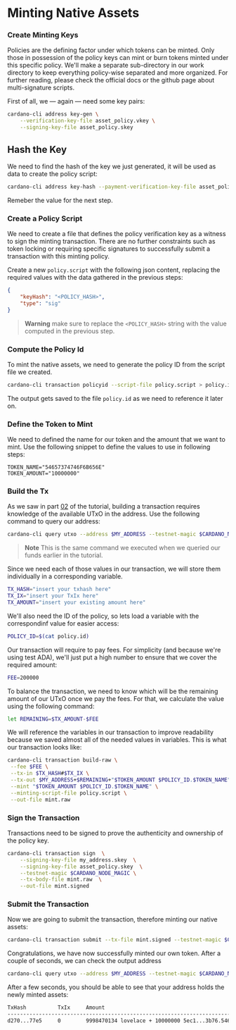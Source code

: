 # Minting Native Assets

### Create Minting Keys

Policies are the defining factor under which tokens can be minted. Only those in possession of the policy keys can mint or burn tokens minted under this specific policy. We'll make a separate sub-directory in our work directory to keep everything policy-wise separated and more organized. For further reading, please check the official docs or the github page about multi-signature scripts.

First of all, we — again — need some key pairs:

```sh
cardano-cli address key-gen \
    --verification-key-file asset_policy.vkey \
    --signing-key-file asset_policy.skey
```

## Hash the Key

We need to find the hash of the key we just generated, it will be used as data to create the policy script:

```sh
cardano-cli address key-hash --payment-verification-key-file asset_policy.vkey
```

Remeber the value for the next step.

### Create a Policy Script

We need to create a file that defines the policy verification key as a witness to sign the minting transaction. There are no further constraints such as token locking or requiring specific signatures to successfully submit a transaction with this minting policy.

Create a new `policy.script` with the following json content, replacing the required values with the data gathered in the previous steps:

```json
{
    "keyHash": "<POLICY_HASH>",
    "type": "sig"
}
```

> **Warning**
> make sure to replace the `<POLICY_HASH>` string with the value computed in the previous step.

### Compute the Policy Id

To mint the native assets, we need to generate the policy ID from the script file we created.

```sh
cardano-cli transaction policyid --script-file policy.script > policy.id
```

The output gets saved to the file `policy.id` as we need to reference it later on.

### Define the Token to Mint

We need to defined the name for our token and the amount that we want to mint. Use the following snippet to define the values to use in following steps:

```
TOKEN_NAME="54657374746F6B656E"
TOKEN_AMOUNT="10000000"
```

### Build the Tx

As we saw in part [02](./02-build-transactions.md) of the tutorial, building a transaction requires knowledge of the available UTxO in the address. Use the following command to query our address:

```sh
cardano-cli query utxo --address $MY_ADDRESS --testnet-magic $CARDANO_NODE_MAGIC
```

> **Note**
> This is the same command we executed when we queried our funds earlier in the tutorial.

Since we need each of those values in our transaction, we will store them individually in a corresponding variable.

```sh
TX_HASH="insert your txhash here"
TX_IX="insert your TxIx here"
TX_AMOUNT="insert your existing amount here"
```

We'll also need the ID of the policy, so lets load a variable with the correspondinf value for easier access:

```sh
POLICY_ID=$(cat policy.id)
```

Our transaction will require to pay fees. For simplicity (and because we're using test ADA), we'll just put a high number to ensure that we cover the required amount:

```sh
FEE=200000
```

To balance the transaction, we need to know which will be the remaining amount of our UTxO once we pay the fees. For that, we calculate the value using the following command:

```sh
let REMAINING=$TX_AMOUNT-$FEE
```

We will reference the variables in our transaction to improve readability because we saved almost all of the needed values in variables. This is what our transaction looks like:

```sh
cardano-cli transaction build-raw \
 --fee $FEE \
 --tx-in $TX_HASH#$TX_IX \
 --tx-out $MY_ADDRESS+$REMAINING+"$TOKEN_AMOUNT $POLICY_ID.$TOKEN_NAME" \
 --mint "$TOKEN_AMOUNT $POLICY_ID.$TOKEN_NAME" \
 --minting-script-file policy.script \
 --out-file mint.raw
```

### Sign the Transaction

Transactions need to be signed to prove the authenticity and ownership of the policy key.

```sh
cardano-cli transaction sign  \
    --signing-key-file my_address.skey  \
    --signing-key-file asset_policy.skey  \
    --testnet-magic $CARDANO_NODE_MAGIC \
    --tx-body-file mint.raw  \
    --out-file mint.signed
```

### Submit the Transaction

Now we are going to submit the transaction, therefore minting our native assets:

```sh
cardano-cli transaction submit --tx-file mint.signed --testnet-magic $CARDANO_NODE_MAGIC
```

Congratulations, we have now successfully minted our own token. After a couple of seconds, we can check the output address

```sh
cardano-cli query utxo --address $MY_ADDRESS --testnet-magic $CARDANO_NODE_MAGIC
```

After a few seconds, you should be able to see that your address holds the newly minted assets:

```sh
TxHash          TxIx     Amount
--------------------------------------------------------------------------------------
d270...77e5     0        9998470134 lovelace + 10000000 5ec1...3b76.54657374746f6b656e
```